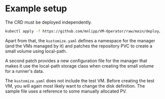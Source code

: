 # Example setup

The CRD must be deployed independently. 

```sh
kubectl apply -f https://github.com/mnlipp/VM-Operator/raw/main/deploy/crds/vms-crd.yaml
```

Apart from that, the `kustomize.yaml` defines a namespace for the manager 
(and the VMs managed by it) and patches the repository PVC to create
a small volume using local-path.

A second patch provides a new configuration file for the manager 
that makes it use the local-path storage class when creating the 
small volume for a runner's data.

The `kustomize.yaml` does not include the test VM. Before creating
the test VM, you will again most likely want to change the
disk definition. The sample file uses a reference to some
manually allocated PV.
